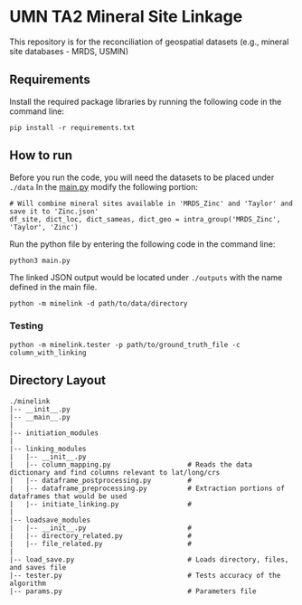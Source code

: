# UMN TA2 Mineral Site Linkage
This repository is for the reconciliation of geospatial datasets (e.g., mineral site databases - MRDS, USMIN)

## Requirements
Install the required package libraries by running the following code in the command line:
```
pip install -r requirements.txt
```

## How to run
Before you run the code, you will need the datasets to be placed under `./data` 
In the [main.py](https://github.com/DARPA-CRITICALMAAS/umn-ta2-mineral-site-linkage/blob/main/main.py) modify the following portion:
```
# Will combine mineral sites available in 'MRDS_Zinc' and 'Taylor' and save it to 'Zinc.json'
df_site, dict_loc, dict_sameas, dict_geo = intra_group('MRDS_Zinc', 'Taylor', 'Zinc')
```
Run the python file by entering the following code in the command line:
```
python3 main.py
```
The linked JSON output would be located under `./outputs` with the name defined in the main file.

```
python -m minelink -d path/to/data/directory
```

### Testing
```
python -m minelink.tester -p path/to/ground_truth_file -c column_with_linking
```

## Directory Layout
```
./minelink
|-- __init__.py
|-- __main__.py
|
|-- initiation_modules
|
|-- linking_modules
|   |-- __init__.py
|   |-- column_mapping.py                   # Reads the data dictionary and find columns relevant to lat/long/crs
|   |-- dataframe_postprocessing.py         # 
|   |-- dataframe_preprocessing.py          # Extraction portions of dataframes that would be used
|   |-- initiate_linking.py                 # 
|
|-- loadsave_modules
|   |-- __init__.py                         # 
|   |-- directory_related.py                # 
|   |-- file_related.py                     # 
|
|-- load_save.py                            # Loads directory, files, and saves file
|-- tester.py                               # Tests accuracy of the algorithm
|-- params.py                               # Parameters file
```